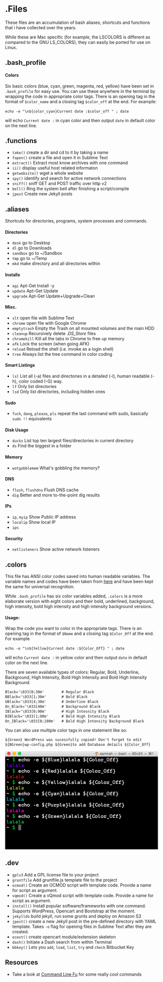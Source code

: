 .Files
========

These files are an accumulation of bash aliases, shortcuts and functions that i have collected over the years.

While these are Mac specific (for example, the LSCOLORS is different as compared to the GNU LS_COLORS), they can easily be ported for use on Linux.

.bash_profile
---

#### Colors
Six basic colors (blue, cyan, green, magenta, red, yellow) have been set in `.bash_profile` for easy use. You can use these anywhere in the terminal by wrapping the code in appropriate color tags. There is an opening tag in the format of `$color_name` and a closing tag `$color_off` at the end. For example:

`echo -e "\n${color_cyan}Current date :$color_off " ; date`

will echo `Current date :` in cyan color and then output `date` in
default color on the next line.

.functions
---
- `take()` create a dir and cd to it by taking a name
- `fopen()` create a file and open it in Sublime Text
- `extract()` Extract most know archives with one command
- `ii()` display useful host related informaton
- `getwebsite()` wget a whole website
- `spy()` identify and search for active network connections
- `sniff()` sniff GET and POST traffic over http v2
- `bell()` Ring the system bell after finishing a script/compile
- `jpost` Create new Jekyll posts

.aliases
---
Shortcuts for directories, programs, system processes and commands.

#### Directories
- `desk` go to Desktop
- `dl` go to Downloads
- `sandbox` go to ~/Sandbox
- `tmp` go to ~/Temp
- `mkd` make directory and all directories within

#### Installs
- `agi` Apt-Get Install -y
- `update` Apt-Get Update
- `upgrade` Apt-Get Update+Upgrade+Clean

#### Misc.
- `slt` open file with Sublime Text
- `chrome` open file with Google Chrome
- `emptytrash` Empty the Trash on all mounted volumes and the main HDD
- `cleanup` Recursively delete _.DS_Store_ files
- `chromekill` Kill all the tabs in Chrome to free up memory
- `afk` Lock the screen (when going AFK)
- `reload` Reload the shell (i.e. invoke as a login shell)
- `tree` Always list the tree command in color coding

#### Smart Listings
- `lsl` List all (-a) files and directories in a detailed (-l), human readable (-h), color coded (-G) way.
- `lf` Only list directories
- `lsd` Only list directories, including hidden ones

#### Sudo
- `fuck`, `dang`, `please`, `pls` repeat the last command with sudo, basically `sudo !!` equivalents

#### Disk Usage
- `ducks` List top ten largest files/directories in current directory
- `ds` Find the biggest in a folder

#### Memory
- `wotgobblemem` What's gobbling the memory?

#### DNS
- `flush`, `flushdns` Flush DNS cache
- `dig` Better and more to-the-point dig results

#### IPs
- `ip`, `myip` Show Public IP address
- `localip` Show local IP
- `ips`

#### Security
- `netlisteners` Show active network listeners

.colors
---
This file has ANSI color codes saved into human readable variables. The
variable names and codes have been taken from
[here](https://wiki.archlinux.org/index.php/Color_Bash_Prompt#List_of_colors_for_prompt_and_Bash)
and have been kept the same for universal recognition.

While `.bash_profile` has six color variables added, `.colors` is a more
elaborate version with eight colors and their bold, underlined,
background, high intensity, bold high intensity and high intensity
background versions.

#### Usage:
Wrap the code you want to color in the appropriate tags. There is an
opening tag in the format of `$Name` and a closing tag `$Color_Off` at
the end.  For example

`echo -e "\n${Yellow}Current date :${Color_Off} " ; date`

will echo `Current date :` in yellow color and then output `date` in
default color on the next line.

There are seven available types of colors: Regular, Bold, Underline, Background, High Intensity, Bold High Intensity and Bold High Intensity Background.

    Black='\033[0;30m'        # Regular Black
    BBlack='\033[1;30m'       # Bold Black
    UBlack='\033[4;30m'       # Underline Black 
    On_Black='\033[40m'       # Background Black 
    IBlack='\033[0;90m'       # High Intesnity Black
    BIBlack='\033[1;90m'      # Bold High Intensity Black
    On_IBlack='\033[0;100m'   # Bold High Intensity Background Black 


You can also use multiple color tags in one statement like so:

    ${Green} WordPress was sucessfully copied! Don't forget to edit ${BGreen}wp-config.php ${Green}to add Database details ${Color_Off}
    
![Colors screenshot](https://raw.githubusercontent.com/aamnah/dotfiles/master/screenshots/cli_colors.png)

.dev
---
- `gplv3` Add a GPL license file to your project
- `gruntfile` Add gruntfile.js template file to the project
- `ocmod()` Create an OCMOD script with template code. Provide a name for script as argument.
- `vqmod()` Create a vQmod script with template code. Provide a name for script as argument.
- `install()` Install popular software/frameworks with one command. Supports WordPress, Opencart and Bootstrap at the moment.
- `jekylldo` build jekyll, run some grunts and deploy on Amazon S3
- `jpost()` create a new Jekyll post in the pre-defined directory with YAML template. Takes `-o` flag for opening files in Sublime Text after they are created.
- `ocext()` create opencart module/extension skeleton
- `dash()` Initiate a Dash search from within Terminal
- `bbkey()` Lets you `add`, `load`, `list`, `try` and `check` Bitbucket Key

Resources
---
- Take a look at [Command Line Fu](http://www.commandlinefu.com/commands/browse/sort-by-votes) for some really cool commands
